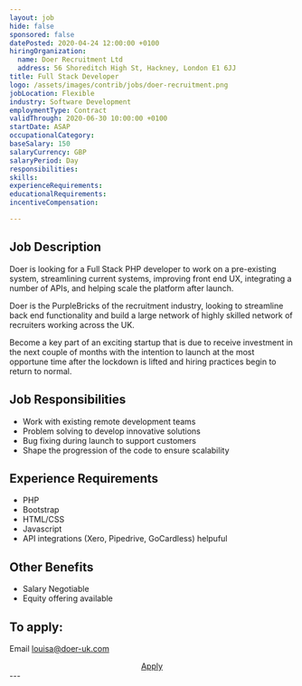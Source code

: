 ```yaml
---
layout: job
hide: false
sponsored: false
datePosted: 2020-04-24 12:00:00 +0100
hiringOrganization:
  name: Doer Recruitment Ltd
  address: 56 Shoreditch High St, Hackney, London E1 6JJ
title: Full Stack Developer
logo: /assets/images/contrib/jobs/doer-recruitment.png
jobLocation: Flexible
industry: Software Development
employmentType: Contract
validThrough: 2020-06-30 10:00:00 +0100
startDate: ASAP
occupationalCategory:
baseSalary: 150
salaryCurrency: GBP
salaryPeriod: Day
responsibilities:
skills:
experienceRequirements:
educationalRequirements:
incentiveCompensation:

---
```


## Job Description
Doer is looking for a Full Stack PHP developer to work on a pre-existing system, streamlining current systems, improving front end UX, integrating a number of APIs, and helping scale the platform after launch. 

Doer is the PurpleBricks of the recruitment industry, looking to streamline back end functionality and build a large network of highly skilled network of recruiters working across the UK. 

Become a key part of an exciting startup that is due to receive investment in the next couple of months with the intention to launch at the most opportune time after the lockdown is lifted and hiring practices begin to return to normal. 

## Job Responsibilities
- Work with existing remote development teams
- Problem solving to develop innovative solutions
- Bug fixing during launch to support customers
- Shape the progression of the code to ensure scalability

## Experience Requirements
- PHP
- Bootstrap
- HTML/CSS
- Javascript
- API integrations (Xero, Pipedrive, GoCardless) helpuful

## Other Benefits
- Salary Negotiable
- Equity offering available 

## To apply:
Email [louisa@doer-uk.com](mailto:louisa@doer-uk.com)

<div class="to-apply" style="text-align: center">
  <a class="btn btn--dark" style="margin: 20px" href="mailto:louisa@doer-uk.com">
    Apply
  </a>
</div>
---
